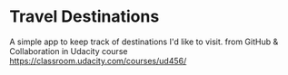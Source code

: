 # Travel Destinations

A simple app to keep track of destinations I'd like to visit.
from GitHub & Collaboration in Udacity course
https://classroom.udacity.com/courses/ud456/